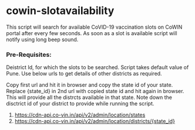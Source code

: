# cowin-slotavailability
This script will search for available CoVID-19 vaccination slots on CoWIN portal after every few seconds. As soon as a slot is available script will notify using long beep sound.

### Pre-Requisites:
Deistrict Id, for which the slots to be searched. Script takes default value of Pune. Use below urls to get details of other districts as required.

Copy first url and hit it in browser and copy the state id of your state.
Replace {state_id} in 2nd url with copied state id and hit again in browser. This will provide all the distrcts available in that state. Note down the disctrict id of your district to provide while running the script.

1. https://cdn-api.co-vin.in/api/v2/admin/location/states
2. https://cdn-api.co-vin.in/api/v2/admin/location/districts/{state_id}

